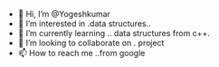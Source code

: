 - 👋 Hi, I’m @Yogeshkumar
- 👀 I’m interested in .data structures..
- 🌱 I’m currently learning .. data structures from c++.
- 💞️ I’m looking to collaborate on . project 
- 📫 How to reach me ..from google

<!---
Yogeshmathu/Yogeshmathu is a ✨ special ✨ repository because its `README.md` (this file) appears on your GitHub profile.
You can click the Preview link to take a look at your changes.
--->
